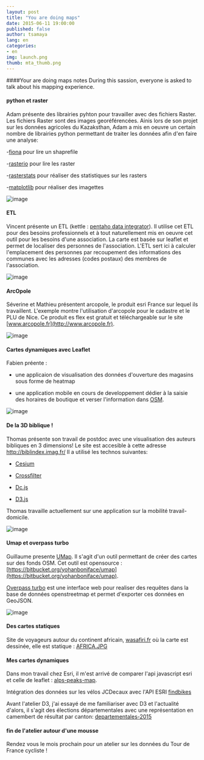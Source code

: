 ```yaml
---
layout: post
title: "You are doing maps"
date: 2015-06-11 19:00:00
published: false
author: tsamaya
lang: en
categories:
- en
img: launch.png
thumb: mta_thumb.png
---
```


####Your are doing maps notes
During this sassion, everyone is asked to talk about his mapping experience.
<!--more-->

#### python et raster
Adam présente des librairies pyhton pour travailler avec des fichiers Raster. Les fichiers Raster sont des images georéférencées. Ainis lors de son projet sur les données agricoles du Kazaksthan, Adam a mis en oeuvre un certain nombre de librairies python permettant de traiter les données afin d'en faire une analyse:

-[fiona](https://pypi.python.org/pypi/Fiona) pour lire un shaprefile

-[rasterio](https://github.com/mapbox/rasterio) pour lire les raster

-[rasterstats](https://pypi.python.org/pypi/rasterstats) pour réaliser des statistiques sur les rasters

-[matplotlib](http://matplotlib.org/) pour réaliser des imagettes

![image](/assets/img/blog/cartes/IMG_0198_tiny.JPG)

#### ETL
Vincent présente un ETL (kettle : [pentaho data integrator](http://community.pentaho.com/projects/data-integration/)). Il utilise cet ETL pour des besoins professionnels et à tout naturellement mis en oeuvre cet outil pour les besoins d'une association. La carte est basée sur leaflet et permet de localiser des personnes de l'association. L'ETL sert ici à calculer l'emplacement des personnes par recoupement des informations des communes avec les adresses (codes postaux) des membres de l'association.

![image](/assets/img/blog/cartes/IMG_0199_tiny.JPG)

#### ArcOpole
Séverine et Mathieu présentent arcopole, le produit esri France sur lequel ils travaillent. L'exemple montre l'utilisation d'arcopole pour le cadastre et le PLU de Nice. Ce produit es flex est gratuit et téléchargeable sur le site [www.arcopole.fr](http://www.arcopole.fr).

![image](/assets/img/blog/cartes/IMG_0200_tiny.JPG)

#### Cartes dynamiques avec Leaflet
Fabien préente :

- une applicaion de visualisation des données d'ouverture des magasins sous forme de heatmap

- une application mobile en cours de developpement dédier à la saisie des horaires de boutique et verser l'information dans [OSM](http://www.openstreetmap.org/).

![image](/assets/img/blog/cartes/IMG_0201_tiny.JPG)

#### De la 3D biblique !
Thomas présente son travail de postdoc avec une visualisation des auteurs bibliques en 3 dimensions! Le site est accesible à cette adresse http://biblindex.imag.fr/
Il a utilisé les technos suivantes:

- [Cesium](http://cesiumjs.org/)

- [Crossfilter](http://square.github.io/crossfilter/)

- [Dc.js](https://dc-js.github.io/dc.js/)

- [D3.js](http://d3js.org/)

Thomas travaille actuellement sur une application sur la mobilité travail-domicile.

![image](/assets/img/blog/cartes/IMG_0202_tiny.JPG)

#### Umap et overpass turbo
Guillaume presente [UMap](http://umap.openstreetmap.fr/). Il s'agit d'un outil permettant de créer des cartes sur des fonds OSM. Cet outil est opensource : [https://bitbucket.org/yohanboniface/umap](https://bitbucket.org/yohanboniface/umap).

[Overpass turbo](http://overpass-turbo.eu/) est une interface web pour realiser des requêtes dans la base de données openstreetmap et permet d'exporter ces données en GeoJSON.

![image](/assets/img/blog/cartes/IMG_0204_tiny.JPG)

#### Des cartes statiques
Site de voyageurs autour du continent africain, [wasafiri.fr](http://wasafiri.fr/) où la carte est dessinée, elle est statique : [AFRICA.JPG](http://wasafiri.fr/IMG/jpg/AFRICA.JPG)

#### Mes cartes dynamiques
Dans mon travail chez Esri, il m'est arrivé de comparer l'api javascript esri et celle de leaflet : [alps-peaks-map](http://gis.tsamaya.net/alps-peaks-map/).

Intégration des données sur les vélos JCDecaux avec l'API ESRI [findbikes](http://gis.tsamaya.net/findbikes/)

Avant l'atelier D3, j'ai essayé de me familiariser avec D3 et l'actualité d'alors, il s'agit des élections départementales avec une représentation en camembert de résultat par canton: [departementales-2015](http://tsamaya.github.io/departementales-2015/)

#### fin de l'atelier autour d'une mousse
Rendez vous le mois prochain pour un atelier sur les données du Tour de France cycliste !
